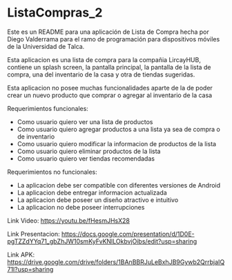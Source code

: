 # ListaCompras_2

Este es un README para una aplicación de Lista de Compra hecha por Diego Valderrama para el ramo de programación para dispositivos móviles de la Universidad de Talca.

Esta aplicacion es una lista de compra para la compañia LircayHUB, contiene un splash screen, la pantalla principal, la pantalla de la lista de compra, una del inventario de la casa y otra de tiendas sugeridas.

Esta aplicacion no posee muchas funcionalidades aparte de la de poder crear un nuevo producto que comprar o agregar al inventario de la casa

Requerimientos funcionales:
- Como usuario quiero ver una lista de productos
- Como usuario quiero agregar productos a una lista ya sea de compra o de inventario
- Como usuario quiero modificar la informacion de productos de la lista
- Como usuario quiero eliminar productos de la lista
- Como usuario quiero ver tiendas recomendadas

Requerimientos no funcionales:
- La aplicacion debe ser compatible con diferentes versiones de Android
- La aplicacion debe entregar informacion actualizada
- La aplicacion debe poseer un diseño atractivo e intuitivo
- La aplicacion no debe poseer interrupciones

Link Video: https://youtu.be/fHesmJHsX28

Link Presentacion: https://docs.google.com/presentation/d/1D0E-pgTZZdYYq71_gbZhJW10smKyFvKNlLOkbvjOibs/edit?usp=sharing

Link APK: https://drive.google.com/drive/folders/1BAnBBRJuLeBxhJB9Gywb2QrrbjaIQ71l?usp=sharing
